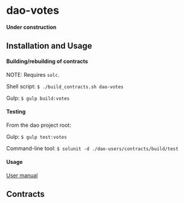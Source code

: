 # dao-votes

**Under construction**

## Installation and Usage

#### Building/rebuilding of contracts

NOTE: Requires `solc`.

Shell script: `$ ./build_contracts.sh dao-votes`

Gulp: `$ gulp build:votes`

#### Testing

From the dao project root:

Gulp: `$ gulp test:votes`

Command-line tool: `$ solunit -d ./dao-users/contracts/build/test`

#### Usage

[User manual](https://github.com/smartcontractproduction/dao/blob/master/docs/Manual.md)

## Contracts